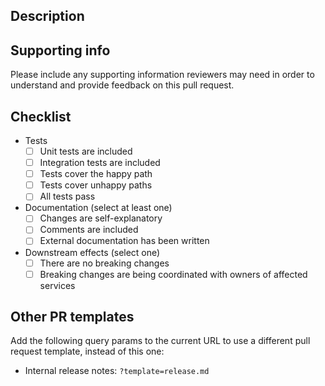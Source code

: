 ## Description



## Supporting info

Please include any supporting information reviewers may need in order to understand and provide feedback on this pull request.

## Checklist

- Tests
  - [ ] Unit tests are included
  - [ ] Integration tests  are included
  - [ ] Tests cover the happy path
  - [ ] Tests cover unhappy paths
  - [ ] All tests pass
- Documentation (select at least one)
  - [ ] Changes are self-explanatory
  - [ ] Comments are included
  - [ ] External documentation has been written
- Downstream effects (select one)
  - [ ] There are no breaking changes
  - [ ] Breaking changes are being coordinated with owners of affected services

## Other PR templates

Add the following query params to the current URL to use a different pull request template, instead of this one:

- Internal release notes: `?template=release.md`
